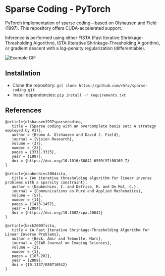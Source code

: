 # Sparse Coding - PyTorch
 PyTorch implementation of sparse coding&mdash;based on Olshausen and Field (1997). This repository offers CUDA-accelerated support.
 
 Inference is performed using either FISTA (Fast Iterative Shrinkage-Thresholding Algorithm), ISTA (Iterative Shrinkage-Thresholding Algorithm), or gradient descent with a log-penalty regularization (differentiable). 

![Example GIF](example.gif)

## Installation
- Clone the repository: `git clone https://github.com/rkhz/sparse-coding.git`
- Install dependencies: `pip install -r requirements.txt`


## References

```
@article{olshausen1997sparsecoding,
   title = {Sparse coding with an overcomplete basis set: A strategy employed by V1?},
   author = {Bruno A. Olshausen and David J. Field},
   journal = {Vision Research},
   volume = {37},
   number = {23},
   pages = {3311-3325},
   year = {1997},
   doi = {https://doi.org/10.1016/S0042-6989(97)00169-7}
}
```

```
@article{daubechies2004ista,
   title = {An iterative thresholding algorithm for linear inverse problems with a sparsity constraint},
   author = {Daubechies, I. and Defrise, M. and De Mol, C.},
   journal = {Communications on Pure and Applied Mathematics},
   volume = {57},
   number = {11},
   pages = {1413-1457},
   year = {2004},
   doi = {https://doi.org/10.1002/cpa.20042}
}
```

```
@article{beck2009fista,
   title = {A Fast Iterative Shrinkage-Thresholding Algorithm for Linear Inverse Problems},
   author = {Beck, Amir and Teboulle, Marc},
   journal = {SIAM Journal on Imaging Sciences},
   volume = {2},
   number = {1},
   pages = {183-202},
   year = {2009},
   doi = {10.1137/080716542}
}
```
